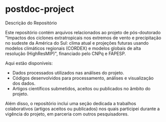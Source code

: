 # postdoc-project
Descrição do Repositório

Este repositório contém arquivos relacionados ao projeto de pós-doutorado "Impactos dos ciclones extratropicais nos extremos de vento e precipitação no sudeste da América do Sul: clima atual e projeções futuras usando modelos climáticos regionais (CORDEX) e modelos globais de alta resolução (HighResMIP)", financiado pelo CNPq e FAPESP.

Aqui estão disponíveis:

* Dados processados utilizados nas análises do projeto.
* Códigos desenvolvidos para processamento, análises e visualização dos dados.
* Artigos científicos submetidos, aceitos ou publicados no âmbito do projeto.

Além disso, o repositório inclui uma seção dedicada a trabalhos colaborativos (artigos aceitos ou publicados) nos quais participei durante a vigência do projeto, em parceria com outros pesquisadores.
